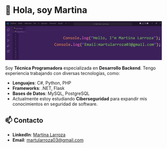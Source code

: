 # 👋 Hola, soy Martina

![Banner de Martina](Archivo.png)

Soy **Técnica Programadora** especializada en **Desarrollo Backend**. Tengo experiencia trabajando con diversas tecnologías, como:

- **Lenguajes**: C#, Python, PHP
- **Frameworks**: .NET, Flask
- **Bases de Datos**: MySQL, PostgreSQL
- Actualmente estoy estudiando **Ciberseguridad** para expandir mis conocimientos en seguridad de software.


## 📫 Contacto

- **LinkedIn**: [Martina Larroza](https://www.linkedin.com/in/martina-larroza/) 
- **Email**: [martularroza03@gmail.com](martularroza03@gmail.com)

<!--
**martinalarroza/martinalarroza** is a ✨ _special_ ✨ repository because its `README.md` (this file) appears on your GitHub profile.

Here are some ideas to get you started:

- 🔭 I’m currently working on ...
- 🌱 I’m currently learning ...
- 👯 I’m looking to collaborate on ...
- 🤔 I’m looking for help with ...
- 💬 Ask me about ...
- 📫 How to reach me: ...
- 😄 Pronouns: ...
- ⚡ Fun fact: ...
-->
